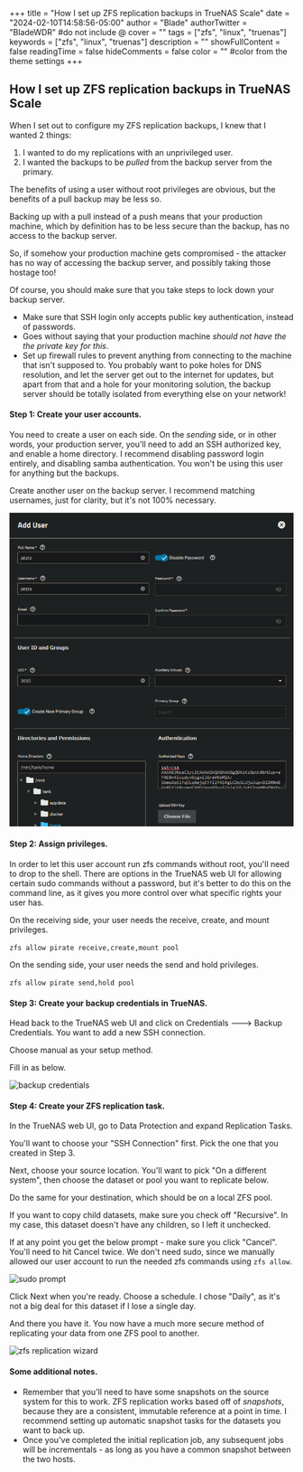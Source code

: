 +++
title = "How I set up ZFS replication backups in TrueNAS Scale"
date = "2024-02-10T14:58:56-05:00"
author = "Blade"
authorTwitter = "BladeWDR" #do not include @
cover = ""
tags = ["zfs", "linux", "truenas"]
keywords = ["zfs", "linux", "truenas"]
description = ""
showFullContent = false
readingTime = false
hideComments = false
color = "" #color from the theme settings
+++

## How I set up ZFS replication backups in TrueNAS Scale

When I set out to configure my ZFS replication backups, I knew that I wanted 2 things:

1. I wanted to do my replications with an unprivileged user.
2. I wanted the backups to be *pulled* from the backup server from the primary.

The benefits of using a user without root privileges are obvious, but the benefits of a pull backup may be less so.

Backing up with a pull instead of a push means that your production machine, which by definition has to be less secure than the backup, has no access to the backup server.

So, if somehow your production machine gets compromised - the attacker has no way of accessing the backup server, and possibly taking those hostage too!

Of course, you should make sure that you take steps to lock down your backup server.

* Make sure that SSH login only accepts public key authentication, instead of passwords.
* Goes without saying that your production machine *should not have the the private key for this*.
* Set up firewall rules to prevent anything from connecting to the machine that isn't supposed to. You probably want to poke holes for DNS resolution, and let the server get out to the internet for updates, but apart from that and a hole for your monitoring solution, the backup server should be totally isolated from everything else on your network!

#### Step 1: Create your user accounts.

You need to create a user on each side. On the *sending* side, or in other words, your production server, you'll need to add an SSH authorized key, and enable a home directory.
I recommend disabling password login entirely, and disabling samba authentication. You won't be using this user for anything but the backups.

Create another user on the backup server. I recommend matching usernames, just for clarity, but it's not 100% necessary.

![user creation panel](/static/images/truenasuser.png)

#### Step 2: Assign privileges.

In order to let this user account run zfs commands without root, you'll need to drop to the shell. There are options in the TrueNAS web UI for allowing certain sudo commands without a password, but it's better to do this on the command line, as it gives you more control over what specific rights your user has.

On the receiving side, your user needs the receive, create, and mount privileges.

`zfs allow pirate receive,create,mount pool`

On the sending side, your user needs the send and hold privileges.

`zfs allow pirate send,hold pool`


#### Step 3: Create your backup credentials in TrueNAS.

Head back to the TrueNAS web UI and click on Credentials ---> Backup Credentials. You want to add a new SSH connection.

Choose manual as your setup method.

Fill in as below.

![backup credentials](/truenas_ssh.png)

#### Step 4: Create your ZFS replication task.

In the TrueNAS web UI, go to Data Protection and expand Replication Tasks.

You'll want to choose your "SSH Connection" first. Pick the one that you created in Step 3.

Next, choose your source location. You'll want to pick "On a different system", then choose the dataset or pool you want to replicate below.

Do the same for your destination, which should be on a local ZFS pool.

If you want to copy child datasets, make sure you check off "Recursive". In my case, this dataset doesn't have any children, so I left it unchecked.

If at any point you get the below prompt - make sure you click "Cancel". You'll need to hit Cancel twice. We don't need sudo, since we manually allowed our user account to run the needed zfs commands using `zfs allow`.

![sudo prompt](/sudo_cancel.png)

Click Next when you're ready. Choose a schedule. I chose "Daily", as it's not a big deal for this dataset if I lose a single day.

And there you have it. You now have a much more secure method of replicating your data from one ZFS pool to another.

![zfs replication wizard](/replication_wizard.png)

#### Some additional notes.

* Remember that you'll need to have some snapshots on the source system for this to work. ZFS replication works based off of *snapshots*, because they are a consistent, immutable reference at a point in time. I recommend setting up automatic snapshot tasks for the datasets you want to back up.
* Once you've completed the initial replication job, any subsequent jobs will be incrementals - as long as you have a common snapshot between the two hosts.
